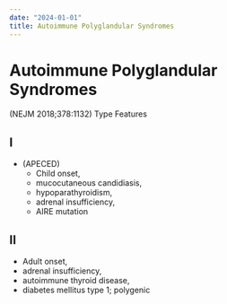 ```yaml
---
date: "2024-01-01"
title: Autoimmune Polyglandular Syndromes
---
```



# Autoimmune Polyglandular Syndromes

(NEJM 2018;378:1132)
Type Features

## I

- (APECED)
  - Child onset,
  - mucocutaneous candidiasis,
  - hypoparathyroidism,
  - adrenal insufficiency,
  - AIRE mutation

## II

- Adult onset,
- adrenal insufficiency,
- autoimmune thyroid disease,
- diabetes mellitus type 1; polygenic
